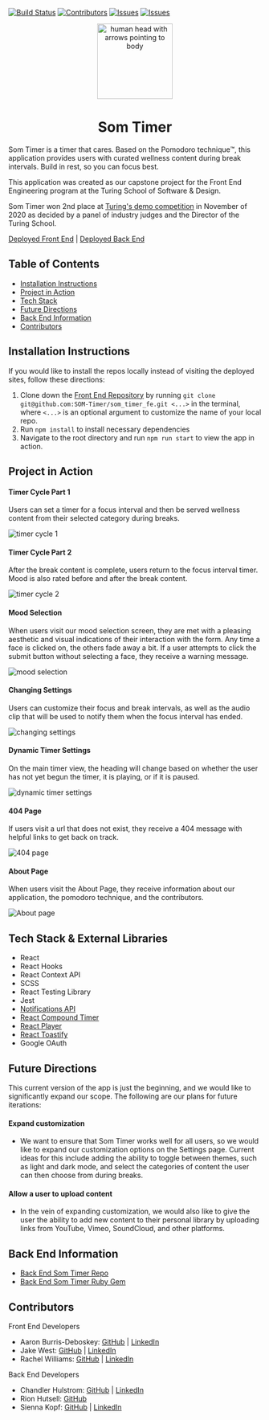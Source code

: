 [![Build Status](https://travis-ci.org/SOM-Timer/som_timer_fe.svg?branch=main)](https://travis-ci.org/SOM-Timer/som_timer_fe)
[![Contributors][contributors-shield]][contributors-url]
[![Issues][issues-shield]][issues-url]
[![Issues][issues-closed-shield]][issues-closed-url]

<div align="center"><img src="src/assets/readme-gifs/SomaticDark.png" alt="human head with arrows pointing to body" height="150px"/></div>

# <div align="center">Som Timer</div>

Som Timer is a timer that cares. Based on the Pomodoro technique™️, this application provides users with curated wellness content during break intervals. Build in rest, so you can focus best.

This application was created as our capstone project for the Front End Engineering program at the Turing School of Software & Design. 

Som Timer won 2nd place at [Turing's demo competition](https://www.linkedin.com/feed/update/urn:li:activity:6742110162330484736/) in November of 2020 as decided by a panel of industry judges and the Director of the Turing School.

[Deployed Front End](https://som-timer.herokuapp.com/) | [Deployed Back End](https://som-timer-be.herokuapp.com/)

## Table of Contents

- [Installation Instructions](#installation-instructions)
- [Project in Action](#project-in-action)
- [Tech Stack](#tech-stack--external-libraries)
- [Future Directions](#future-directions)
- [Back End Information](#back-end-information)
- [Contributors](#contributors)

## Installation Instructions
If you would like to install the repos locally instead of visiting the deployed sites, follow these directions:

1. Clone down the [Front End Repository](https://github.com/SOM-Timer/som_timer_fe) by running `git clone git@github.com:SOM-Timer/som_timer_fe.git <...>` in the terminal, where `<...>` is an optional argument to customize the name of your local repo.
2. Run `npm install` to install necessary dependencies
3. Navigate to the root directory and run `npm run start` to view the app in action.

## Project in Action

#### Timer Cycle Part 1
Users can set a timer for a focus interval and then be served wellness content from their selected category during breaks. 


![timer cycle 1](src/assets/readme-gifs/timer-cycle-1.gif)


#### Timer Cycle Part 2
After the break content is complete, users return to the focus interval timer. Mood is also rated before and after the break content. 


![timer cycle 2](src/assets/readme-gifs/timer-cycle-2.gif)


#### Mood Selection
When users visit our mood selection screen, they are met with a pleasing aesthetic and visual indications of their interaction with the form. Any time a face is clicked on, the others fade away a bit. If a user attempts to click the submit button without selecting a face, they receive a warning message.


![mood selection](src/assets/readme-gifs/MoodSelection1.gif)


#### Changing Settings
Users can customize their focus and break intervals, as well as the audio clip that will be used to notify them when the focus interval has ended. 


![changing settings](src/assets/readme-gifs/changeTimerSettings.gif)


#### Dynamic Timer Settings
On the main timer view, the heading will change based on whether the user has not yet begun the timer, it is playing, or if it is paused.


![dynamic timer settings](src/assets/readme-gifs/dynamicTimerMessages.gif)


#### 404 Page
If users visit a url that does not exist, they receive a 404 message with helpful links to get back on track.


![404 page](src/assets/readme-gifs/404-page.png)


#### About Page
When users visit the About Page, they receive information about our application, the pomodoro technique, and the contributors.


![About page](src/assets/readme-gifs/aboutPage.gif)


## Tech Stack & External Libraries
- React
- React Hooks
- React Context API
- SCSS
- React Testing Library
- Jest
- [Notifications API](https://developer.mozilla.org/en-US/docs/Web/API/Notifications_API)
- [React Compound Timer](https://github.com/volkov97/react-compound-timer)
- [React Player](https://github.com/CookPete/react-player)
- [React Toastify](https://github.com/fkhadra/react-toastify)
- Google OAuth

## Future Directions
This current version of the app is just the beginning, and we would like to significantly expand our scope. The following are our plans for future iterations: 
#### Expand customization
  - We want to ensure that Som Timer works well for all users, so we would like to expand our customization options on the Settings page. Current ideas for this include adding the ability to toggle between themes, such as light and dark mode, and select the categories of content the user can then choose from during breaks. 
#### Allow a user to upload content
  - In the vein of expanding customization, we would also like to give the user the ability to add new content to their personal library by uploading links from YouTube, Vimeo, SoundCloud, and other platforms. 

## Back End Information

- [Back End Som Timer Repo](https://github.com/SOM-Timer/som_timer_be)  
- [Back End Som Timer Ruby Gem](https://github.com/SOM-Timer/som_timer_gem)

## Contributors
Front End Developers
  - Aaron Burris-Deboskey: [GitHub](https://github.com/Abdeboskey) | [LinkedIn](https://www.linkedin.com/in/aaron-burris-deboskey/)
  - Jake West: [GitHub](https://github.com/jkwest-93) | [LinkedIn](https://www.linkedin.com/in/jake-west-3840b71b4/)
  - Rachel Williams: [GitHub](https://github.com/rwilliams659) | [LinkedIn](https://www.linkedin.com/in/rachelsarahwilliams/)  

Back End Developers 
  - Chandler Hulstrom: [GitHub](https://github.com/Chulstro) | [LinkedIn](https://www.linkedin.com/in/chandler-hulstrom-34ab81150/)
  - Rion Hutsell: [GitHub](https://github.com/sciencefixion)
  - Sienna Kopf: [GitHub](https://github.com/sienna-kopf) | [LinkedIn](https://www.linkedin.com/in/sienna-kopf-b22b701b1/)


<!-- MARKDOWN LINKS & IMAGES -->
[contributors-shield]: https://img.shields.io/github/contributors/SOM-Timer/som_timer_fe.svg
[contributors-url]: https://github.com/SOM-Timer/som_timer_fe/graphs/contributors 
[issues-shield]: https://img.shields.io/github/issues-raw/SOM-Timer/som_timer_fe
[issues-url]: https://github.com/issues-raw/SOM-Timer/som_timer_fe/
[issues-closed-shield]: https://img.shields.io/github/issues-closed-raw/SOM-Timer/som_timer_fe
[issues-closed-url]: https://github.com/issues-closed/SOM-Timer/som_timer_fe/
